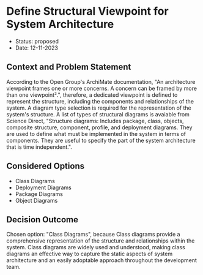 # Define Structural Viewpoint for System Architecture

* Status: proposed
* Date: 12-11-2023

## Context and Problem Statement

According to the Open Group's ArchiMate documentation, "An architecture viewpoint frames one or more concerns. A concern can be framed by more than one viewpoint².", therefore, a dedicated viewpoint is defined to represent the structure, including the components and relationships of the system. A diagram type selection is required for the representation of the system's structure. A list of types of structural diagrams is avaiable from Science Direct, "Structure diagrams: Includes package, class, objects, composite structure, component, profile, and deployment diagrams. They are used to define what must be implemented in the system in terms of components. They are useful to specify the part of the system architecture that is time independent.".

## Considered Options

* Class Diagrams
* Deployment Diagrams
* Package Diagrams
* Object Diagrams

## Decision Outcome

Chosen option: "Class Diagrams", because Class diagrams provide a comprehensive representation of the structure and relationships within the system. Class diagrams are widely used and understood, making class diagrams an effective way to capture the static aspects of system architecture and an easily adoptable approach throughout the development team.
